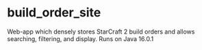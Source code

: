 # build_order_site
Web-app which densely stores StarCraft 2 build orders and allows searching, filtering, and display.
Runs on Java 16.0.1
